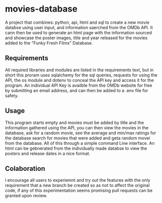 # movies-database
A project that combines: python, api, html and sql to create a new movie databse using user input, and information saerched from the OMDb API.
It cann then be used to generate an html page with the information sourced and showcase the poster images, title and year released for the movies added to the "Funky Fresh Films" Database.

## Requirements
All required libraries and modules are listed in the requirements text, but in short this proram uses sqlalchemy for the sql queries, requests for using the API, the os module and dotenv to conceal the API key and access it for the program. 
An individual API Key is availble from the OMDb website for free by submitting an email address, and can then be added to a .env file for safety.

## Usage
This program starts empty and movies must be added by title and the information gathered using the API, you can then view the movies in the database, ask for a random movie, see the average and min/max ratings for the database search for movies that were added and geta  random movei from the database.
All of this through a simple command Line interface. 
An html can be gebnerated from the individually made databse to view the posters and release dates in a nice format.

## Colaboration
I encourage all users to experiemnt and try out the features with the only requirement that a new branch be created so as not to affect the original code, if any of this experimentation seems promising pull requests can be granted upon review. 


